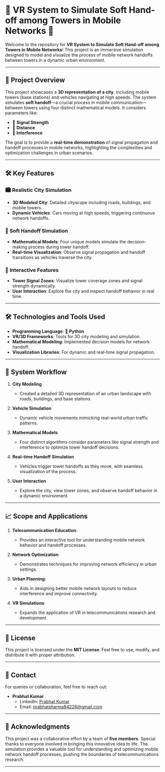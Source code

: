 # 📡 **VR System to Simulate Soft Hand-off among Towers in Mobile Networks** 🌆  

Welcome to the repository for **VR System to Simulate Soft Hand-off among Towers in Mobile Networks**! This project is an immersive simulation designed to model and visualize the process of mobile network handoffs between towers in a dynamic urban environment.  

---

## 🌟 **Project Overview**  

This project showcases a **3D representation of a city**, including mobile towers (base stations) and vehicles navigating at high speeds. The system simulates **soft handoff**—a crucial process in mobile communication—between towers using four distinct mathematical models. It considers parameters like:  
- 📶 **Signal Strength**  
- 📏 **Distance**  
- 📡 **Interference**  

The goal is to provide a **real-time demonstration** of signal propagation and handoff processes in mobile networks, highlighting the complexities and optimization challenges in urban scenarios.  

---

## 🛠️ **Key Features**  

### 🏙️ **Realistic City Simulation**  
- **3D Modeled City**: Detailed cityscape including roads, buildings, and mobile towers.  
- **Dynamic Vehicles**: Cars moving at high speeds, triggering continuous network handoffs.  

### 🔄 **Soft Handoff Simulation**  
- **Mathematical Models**: Four unique models simulate the decision-making process during tower handoff.  
- **Real-time Visualization**: Observe signal propagation and handoff transitions as vehicles traverse the city.  

### 📡 **Interactive Features**  
- **Tower Signal Zones**: Visualize tower coverage zones and signal strength dynamically.  
- **User Interaction**: Explore the city and inspect handoff behavior in real time.  

---

## 🛠️ **Technologies and Tools Used**  

- **Programming Language**: 🐍 **Python**  
- **VR/3D Frameworks**: Tools for 3D city modeling and simulation.  
- **Mathematical Modeling**: Implemented decision models for network handoff.  
- **Visualization Libraries**: For dynamic and real-time signal propagation.  

---

## 📂 **System Workflow**  

1. **City Modeling**  
   - Created a detailed 3D representation of an urban landscape with roads, buildings, and base stations.  

2. **Vehicle Simulation**  
   - Dynamic vehicle movements mimicking real-world urban traffic patterns.  

3. **Mathematical Models**  
   - Four distinct algorithms consider parameters like signal strength and interference to optimize tower handoff decisions.  

4. **Real-time Handoff Simulation**  
   - Vehicles trigger tower handoffs as they move, with seamless visualization of the process.  

5. **User Interaction**  
   - Explore the city, view tower zones, and observe handoff behavior in a dynamic environment.  

---

## 📈 **Scope and Applications**  

1. **Telecommunication Education**:  
   - Provides an interactive tool for understanding mobile network behavior and handoff processes.  

2. **Network Optimization**:  
   - Demonstrates techniques for improving network efficiency in urban settings.  

3. **Urban Planning**:  
   - Aids in designing better mobile network layouts to reduce interference and improve connectivity.  

4. **VR Simulations**:  
   - Expands the application of VR in telecommunications research and development.  

---

## 📜 **License**  

This project is licensed under the **MIT License**. Feel free to use, modify, and distribute it with proper attribution.  

---

## 📨 **Contact**  

For queries or collaboration, feel free to reach out:  
- **Prabhat Kumar**  
  - LinkedIn: [Prabhat Kumar](https://www.linkedin.com/in/prabhat-kumar-1260a5259)  
  - Email: [prabhatsharma84226@gmail.com](mailto:prabhatsharma84226@gmail.com)  

---

## 🌟 **Acknowledgments**  

This project was a collaborative effort by a team of **five members**. Special thanks to everyone involved in bringing this innovative idea to life. The simulation provides a valuable tool for understanding and optimizing mobile network handoff processes, pushing the boundaries of telecommunications research.  

---  
